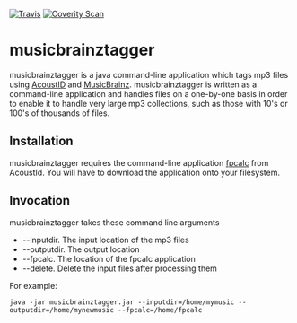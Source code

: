 [![Travis](https://travis-ci.org/teverett/musicbrainztagger.svg?branch=master)](https://travis-ci.org/teverett/musicbrainztagger)
[![Coverity Scan](https://scan.coverity.com/projects/13300/badge.svg)](https://scan.coverity.com/projects/teverett-musicbrainztagger)

musicbrainztagger
======

musicbrainztagger is a java command-line application which tags mp3 files using [AcoustID](https://acoustid.org/) and [MusicBrainz](https://musicbrainz.org/).  musicbrainztagger is written as a command-line application and handles files on a one-by-one basis in order to enable it to handle very large mp3 collections, such as those with 10's or 100's of thousands of files.  

Installation
-----

musicbrainztagger requires the command-line application [fpcalc](https://acoustid.org/fingerprinter) from AcoustId. You will have to download the application onto your filesystem.

Invocation
-----

musicbrainztagger takes these command line arguments

* --inputdir.  The input location of the mp3 files
* --outputdir. The output location 
* --fpcalc.  The location of the fpcalc application
* --delete.  Delete the input files after processing them

For example:

`java -jar musicbrainztagger.jar --inputdir=/home/mymusic --outputdir=/home/mynewmusic --fpcalc=/home/fpcalc`

